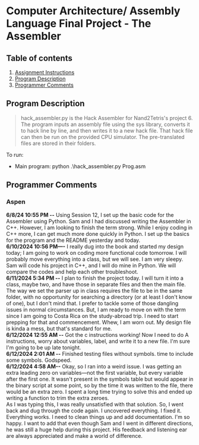 # Computer Architecture/ Assembly Language Final Project - The Assembler
## Table of contents
1. [Assignment Instructions](https://www.nand2tetris.org/project06)
2. [Program Description](https://github.com/evilfrogking/CS271/blob/main/project6/README.md#program-description)
3. [Programmer Comments](https://github.com/evilfrogking/CS271/blob/main/project6/README.md#programmer-comments)


## Program Description
> hack_assembler.py is the Hack Assembler for Nand2Tetris's project 6. The program inputs an assembly file using the sys library, converts it to hack line by line, and then writes it to a new hack file. That hack file can then be run on the provided CPU simulator.
> The pre-translated files are stored in their folders.
>
To run:  
- Main program: python .\hack_assembler.py Prog.asm


## Programmer Comments
### Aspen
**6/8/24 10:55 PM --** Using Session 12, I set up the basic code for the Assembler using Python. Sam and I had discussed writing the Assembler in C++. However, I am looking to finish the term strong. While I enjoy coding in C++ more, I can get much more done quickly in Python. I set up the basics for the program and the README yesterday and today.  <br>
**6/10/2024 10:56 PM—-** I really dug into the book and started my design today; I am going to work on coding more functional code tomorrow. I will probably move everything into a class, but we will see. I am very sleepy. Sam will code his project in C++, and I will do mine in Python. We will compare the codes and help each other troubleshoot.  <br>
**6/11/2024 5:34 PM --** I plan to finish the project today. I will turn it into a class, maybe two, and have those in separate files and then the main file. The way we set the parser up in class requires the file to be in the same folder, with no opportunity for searching a directory (or at least I don't know of one), but I don't mind that. I prefer to tackle some of those dangling issues in normal circumstances. But, I am ready to move on with the term since I am going to Costa Rica on the study-abroad trip. I need to start prepping for that and commencement. Whew, I am worn out. My design file is kinda a mess, but that's standard for me.  <br>
**6/12/2024 12:55 AM --** Got the c instructions working! Now I need to do A instructions, worry about variables, label, and write it to a new file. I'm sure I'm going to be up late tonight.  <br>
**6/12/2024 2:01 AM --** Finished testing files without symbols. time to include some symbols. Godspeed.  <br>
**6/12/2024 4:58 AM--** Okay, so I ran into a weird issue. I was getting an extra leading zero on variables—not the first variable, but every variable after the first one. It wasn't present in the symbols table but would appear in the binary script at some point, so by the time it was written to the file, there would be an extra zero. I spent a long time trying to solve this and ended up writing a function to trim the extra zeroes.  <br>
As I was typing this, I was really unsatisfied with that solution. So, I went back and dug through the code again. I uncovered everything. I fixed it. Everything works. I need to clean things up and add documentation. I'm so happy. I want to add that even though Sam and I went in different directions, he was still a huge help during this project. His feedback and listening ear are always appreciated and make a world of difference.  
